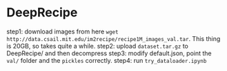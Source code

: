 # DeepRecipe

step1: download images from here `wget http://data.csail.mit.edu/im2recipe/recipe1M_images_val.tar`. This thing is 20GB, so takes quite a while.
step2: upload `dataset.tar.gz` to DeepRecipe/ and then decompress
step3: modify default.json, point the `val/` folder and the `pickles` correctly.
step4: run `try_dataloader.ipynb`
